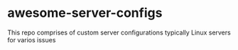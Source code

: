 # awesome-server-configs
This repo comprises of custom server configurations typically Linux servers for varios issues

